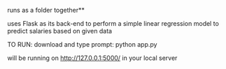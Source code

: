 runs as a folder together**

uses Flask as its back-end to perform a simple linear regression model to predict salaries based on given data

TO RUN:
download and type prompt: python app.py 

will be running on http://127.0.0.1:5000/ in your local server
